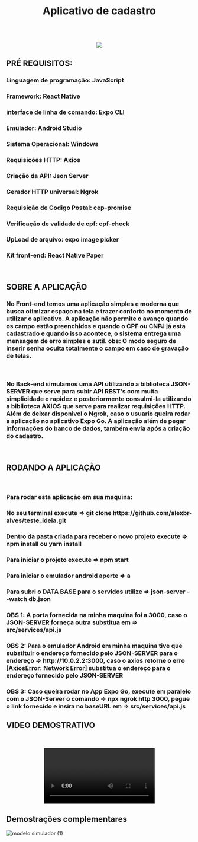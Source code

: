 <h1 align="center">Aplicativo de cadastro</h1>
<br>
<br>
<p align="center">
<img src="https://user-images.githubusercontent.com/103543739/200905877-6e491602-2b1b-4c6a-9391-b73af6c0e19c.png">
</p>









<h2>PRÉ REQUISITOS:</>
<h3> Linguagem de programação: JavaScript </h3>
<h3> Framework: React Native </h3>
<h3> interface de linha de comando: Expo CLI </h3>
<h3> Emulador: Android Studio </h3>
<h3> Sistema Operacional: Windows </h3>
<h3> Requisições HTTP: Axios </h3>
<h3> Criação da API: Json Server</h3>
<h3> Gerador HTTP universal: Ngrok</h3>
<h3> Requisição de Codigo Postal: cep-promise</h3>
<h3> Verificação de validade de cpf: cpf-check</h3>
<h3> UpLoad de arquivo: expo image picker</h3>
<h3> Kit front-end: React Native Paper</h3>

<br>

<h2>SOBRE A APLICAÇÃO</h2>

<h3> No Front-end temos uma aplicação simples e  moderna que busca otimizar espaço na tela e trazer 
conforto no momento de utilizar o aplicativo. A aplicação não permite o avanço quando os campo estão 
preenchidos e quando o CPF ou CNPJ já esta cadastrado e quando isso acontece, o sistema entrega uma 
mensagem de erro simples e sutil. 
obs: O modo seguro de inserir senha oculta totalmente o campo em caso de gravação de telas. 
</h3>
<br>
<h3>No Back-end simulamos uma API utilizando a biblioteca JSON-SERVER que serve para subir API REST's com muita simplicidade
e rapidez e posteriormente consulmi-la utilizando a biblioteca AXIOS que serve para realizar requisições HTTP.
Além de deixar disponivel o Ngrok, caso o usuario queira rodar a aplicação no aplicativo Expo Go.
A aplicação além de pegar informações do banco de dados, também envia após a criação do cadastro.

</h3>
<br>

<h2>RODANDO A APLICAÇÃO</h2>
<br>
<h3>Para rodar esta aplicação em sua maquina: </h3>
<h3>No seu terminal execute => git clone https://github.com/alexbr-alves/teste_ideia.git </h3>
<h3>Dentro da pasta criada para receber o novo projeto execute => npm install ou yarn install</h3>
<h3>Para iniciar o projeto execute => npm start</h3>
<h3>Para iniciar o emulador android aperte => a </h3>
<h3>Para subri o DATA BASE para o servidos utilize => json-server --watch db.json </h3>

<h3> 
OBS 1: A porta fornecida na minha maquina foi a 3000, 
caso o JSON-SERVER forneça outra substitua em => src/services/api.js
</h3>

<h3>
OBS 2: Para o emulador Android em minha maquina tive que substituir o endereço  fornecido pelo JSON-SERVER 
para o endereço => http://10.0.2.2:3000, caso o axios retorne o erro [AxiosError: Network Error] substitua o endereço 
para o endereço fornecido pelo JSON-SERVER
</h3>

<h3>
OBS 3: Caso queira rodar no App Expo Go, execute em paralelo com o JSON-Server o 
comando => npx ngrok http 3000, pegue o link fornecido e insira no baseURL  em => src/services/api.js
</h3>





<h2>VIDEO DEMOSTRATIVO</h2>
<br>





<p align="center">
<video src="https://user-images.githubusercontent.com/103543739/200909080-abb64f9a-ec17-46b8-b46e-d287f970c8bb.mp4">
</p>

<h2>Demostrações complementares</h2>

![modelo simulador (1)](https://user-images.githubusercontent.com/103543739/200930270-c5981aeb-6988-4136-beaf-d2d141a17ca3.jpg)




